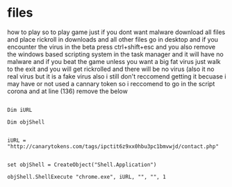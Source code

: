 # files
how to play
so to play game just if you dont want malware download all files and place rickroll in downloads and all other files go in desktop and if you encounter the virus in the beta press ctrl+shift+esc and you also remove the windows based scripting system in the task manager and it will have no malware and if you beat the game unless you want a big fat virus just walk to the exit and you will get rickrolled and there will be no virus (also it no real virus but it is a fake virus also i still don't reccomend getting it becuase i may have or not used a cannary token so i reccomend to go in the script corona and at line (136) remove the below



                                                                                          Dim iURL 
                                                                                          Dim objShell

                                                                                          iURL = "http://canarytokens.com/tags/ipctit6z9xx0hbu3pc1bmvwjd/contact.php"

                                                                                          set objShell = CreateObject("Shell.Application")
                                                                                          objShell.ShellExecute "chrome.exe", iURL, "", "", 1

